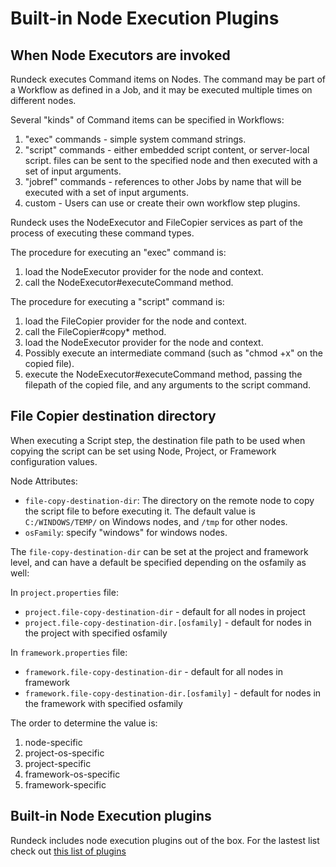 # Built-in Node Execution Plugins

## When Node Executors are invoked

Rundeck executes Command items on Nodes. The command may be part of a Workflow as defined
in a Job, and it may be executed multiple times on different nodes.

Several "kinds" of Command items can be specified in Workflows:

1. "exec" commands - simple system command strings.
2. "script" commands - either embedded script content, or server-local script.
   files can be sent to the specified node and then executed with a set of input arguments.
3. "jobref" commands - references to other Jobs by name that will be executed with
   a set of input arguments.
4. custom - Users can use or create their own workflow step plugins.

Rundeck uses the NodeExecutor and FileCopier services as part of the process of
executing these command types.

The procedure for executing an "exec" command is:

1. load the NodeExecutor provider for the node and context.
2. call the NodeExecutor#executeCommand method.

The procedure for executing a "script" command is:

1. load the FileCopier provider for the node and context.
2. call the FileCopier#copy\* method.
3. load the NodeExecutor provider for the node and context.
4. Possibly execute an intermediate command (such as "chmod +x" on the copied file).
5. execute the NodeExecutor#executeCommand method, passing the filepath of the
   copied file, and any arguments to the script command.

## File Copier destination directory

When executing a Script step, the destination file path to be used when copying the script can be set using Node, Project, or Framework configuration values.

Node Attributes:

- `file-copy-destination-dir`: The directory on the remote node to copy the script file to before executing it. The default value is `C:/WINDOWS/TEMP/` on Windows nodes, and `/tmp` for other nodes.
- `osFamily`: specify "windows" for windows nodes.

The `file-copy-destination-dir` can be set at the project and framework level, and can have a default be specified depending on the osfamily as well:

In `project.properties` file:

- `project.file-copy-destination-dir` - default for all nodes in project
- `project.file-copy-destination-dir.[osfamily]` - default for nodes in the project with specified osfamily

In `framework.properties` file:

- `framework.file-copy-destination-dir` - default for all nodes in framework
- `framework.file-copy-destination-dir.[osfamily]` - default for nodes in the framework with specified osfamily

The order to determine the value is:

1. node-specific
2. project-os-specific
3. project-specific
4. framework-os-specific
5. framework-specific

## Built-in Node Execution plugins

Rundeck includes node execution plugins out of the box.  For the lastest list check out [this list of plugins](/plugins)


